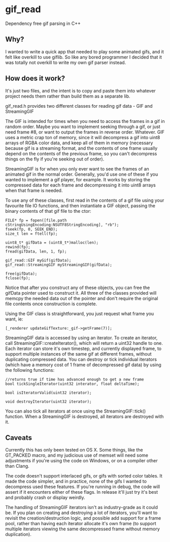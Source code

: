 # gif_read
Dependency free gif parsing in C++

## Why?
I wanted to write a quick app that needed to play some animated gifs, and it felt like overkill to use giflib. So like any bored programmer I decided that it was totally not overkill to write my own gif parser instead. 

## How does it work? 
It's just two files, and the intent is to copy and paste them into whatever project needs them rather than build them as a separate lib. 

gif_read.h provides two different classes for reading gif data - GIF and StreamingGIF

The GIF is intended for times when you need to access the frames in a gif in random order. Maybe you want to implement seeking through a gif, or just need frame #8, or want to output the frames in reverse order. Whatever. GIF uses a metric crap ton of memory, since it will decompress a gif into uint8 arrays of RGBA color data, and keep all of them in memory (necessary because gif is a streaming format, and the contents of one frame usually depend on the contents of the previous frame, so you can't decompress things on the fly if you're seeking out of order). 

StreamingGIF is for when you only ever want to see the frames of an animated gif in the normal order. Generally, you'd use one of these if you wanted to implement a gif player, for example. It works by storing the compressed data for each frame and decompressing it into uint8 arrays when that frame is needed. 


To use any of these classes, first read in the contents of a gif file using your favourite file IO functions, and then instantiate a GIF object, passing the binary contents of that gif file to the ctor: 

    FILE* fp = fopen([file.path cStringUsingEncoding:NSUTF8StringEncoding], "rb");
    fseek(fp, 0, SEEK_END);
    size_t len = ftell(fp);
    
    uint8_t* gifData = (uint8_t*)malloc(len);
    rewind(fp);
    fread(gifData, len, 1, fp);
    
    gif_read::GIF myGif(gifData);
    gif_read::StreamingGIF myStreamingGIF(gifData);

    free(gifData);
    fclose(fp);
    
Notice that after you construct any of these objects, you can free the gifData pointer used to construct it. All three of the classes provided will memcpy the needed data out of the pointer and don't require the original file contents once construction is complete. 

Using the GIF class is straightforward, you just request what frame you want, ie: 

`
[_renderer updateGifTexture:_gif->getFrame(7)];
`

StreamingGIF data is accessed by using an iterator. To create an iterator, call StreamingGIF::createIterator(), which will return a uint32 handle to one. Each iterator can store it's own timestep, and currently displayed frame, to support multiple instances of the same gif at different frames, without duplicating compressed data. You can destroy or tick individual iterators (which have a memory cost of 1 frame of decompressed gif data) by using the following functions: 



    //returns true if time has advanced enough to get a new frame
    bool tickSingleIterator(uint32 interator, float deltaTime);

    bool isIteratorValid(uint32 iterator);

    void destroyIterator(uint32 iterator);


You can also tick all iterators at once using the StreamingGIF::tick() function. 
When a StreamingGIF is destroyed, all iterators are destroyed with it. 

## Caveats
Currently this has only been tested on OS X. Some things, like the GT_PACKED macro, and my judicious use of memset will need some adjustments if you're using the code on Windows, or on a compiler other than Clang. 

The code doesn't support interlaced gifs, or gifs with sorted color tables. It made the code simpler, and in practice, none of the gifs I wanted to decompress used these features. If you're running in debug, the code will assert if it encounters either of these flags. In release it'll just try it's best and probably crash or display weirdly. 

The handling of StreamingGIF iterators isn't as industry-grade as it could be. If you plan on creating and destroying a lot of iterators, you'll want to revisit the creation/destruction logic, and possible add support for a frame pool, rather than having each iterator allocate it's own frame (to support multiple iterators viewing the same decompressed frame without memory duplication).
